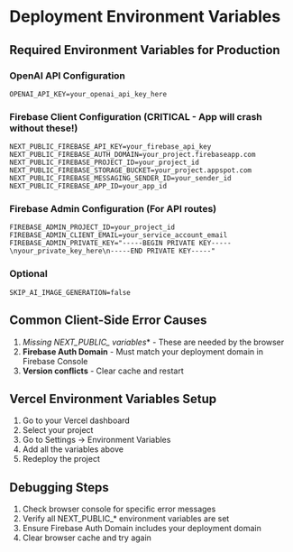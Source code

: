 # Deployment Environment Variables

## Required Environment Variables for Production

### OpenAI API Configuration
```
OPENAI_API_KEY=your_openai_api_key_here
```

### Firebase Client Configuration (CRITICAL - App will crash without these!)
```
NEXT_PUBLIC_FIREBASE_API_KEY=your_firebase_api_key
NEXT_PUBLIC_FIREBASE_AUTH_DOMAIN=your_project.firebaseapp.com
NEXT_PUBLIC_FIREBASE_PROJECT_ID=your_project_id
NEXT_PUBLIC_FIREBASE_STORAGE_BUCKET=your_project.appspot.com
NEXT_PUBLIC_FIREBASE_MESSAGING_SENDER_ID=your_sender_id
NEXT_PUBLIC_FIREBASE_APP_ID=your_app_id
```

### Firebase Admin Configuration (For API routes)
```
FIREBASE_ADMIN_PROJECT_ID=your_project_id
FIREBASE_ADMIN_CLIENT_EMAIL=your_service_account_email
FIREBASE_ADMIN_PRIVATE_KEY="-----BEGIN PRIVATE KEY-----\nyour_private_key_here\n-----END PRIVATE KEY-----"
```

### Optional
```
SKIP_AI_IMAGE_GENERATION=false
```

## Common Client-Side Error Causes

1. **Missing NEXT_PUBLIC_* variables** - These are needed by the browser
2. **Firebase Auth Domain** - Must match your deployment domain in Firebase Console
3. **Version conflicts** - Clear cache and restart

## Vercel Environment Variables Setup

1. Go to your Vercel dashboard
2. Select your project  
3. Go to Settings → Environment Variables
4. Add all the variables above
5. Redeploy the project

## Debugging Steps

1. Check browser console for specific error messages
2. Verify all NEXT_PUBLIC_* environment variables are set
3. Ensure Firebase Auth Domain includes your deployment domain
4. Clear browser cache and try again 